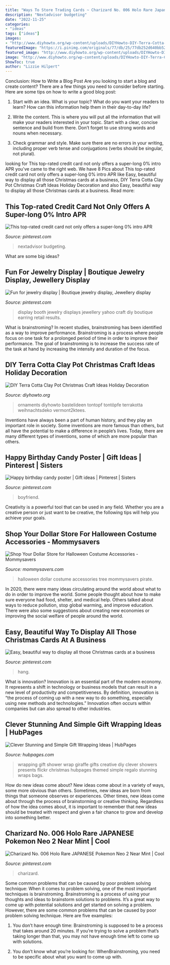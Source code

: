 ```yaml
---
title: "Ways To Store Trading Cards ~ Charizard No. 006 Holo Rare Japanese Pokemon Neo 2 Near Mint"
description: "Nextadvisor budgeting"
date: "2022-11-25"
categories:
- "ideas"
tags: ["ideas"]
images:
- "http://www.diyhowto.org/wp-content/uploads/DIYHowto-DIY-Terra-Cotta-Clay-Pot-Christmas-Craft-Ideas-01.jpg"
featuredImage: "https://i.pinimg.com/originals/77/db/25/77db252d640bb52599c637adf93c7daa.jpg"
featured_image: "http://www.diyhowto.org/wp-content/uploads/DIYHowto-DIY-Terra-Cotta-Clay-Pot-Christmas-Craft-Ideas-01.jpg"
image: "http://www.diyhowto.org/wp-content/uploads/DIYHowto-DIY-Terra-Cotta-Clay-Pot-Christmas-Craft-Ideas-01.jpg"
ShowToc: true
author: "Lizzie Hilpert"
---
```



Conclusion: How to Write a Blog Post
Are you looking to start a blog and create content? There are a few things you need to consider before starting. Here are some tips on how to write a good blog post:
1. Start with an idea. What is your topic? What do you want your readers to learn? How can this information help them in their day-to-day life?

2. Write the content. This is where you will put all the information that will make your readers interested in your topic. Start with a clear, concise sentence and build from there. Don’t forget to use strong words and nouns when necessary.

3. Check grammar and style. Make sure there are no errors in your writing, including proper verb tense and conjugations (verbs should be singular, not plural).

	

		
looking for This top-rated credit card not only offers a super-long 0% intro APR you've came to the right web. We have 8 Pics about This top-rated credit card not only offers a super-long 0% intro APR like Easy, beautiful way to display all those Christmas cards at a business, DIY Terra Cotta Clay Pot Christmas Craft Ideas Holiday Decoration and also Easy, beautiful way to display all those Christmas cards at a business. Read more:
		
    
## This Top-rated Credit Card Not Only Offers A Super-long 0% Intro APR

<img loading=lazy src="https://i.pinimg.com/736x/f5/23/74/f523740008377b190e876f46a6178235.jpg" onerror="this.onerror=null;this.src='https://tse4.mm.bing.net/th?id=OIP.RSYOluEieYZH7jjKm9iSIQAAAA&amp;pid=15.1';" alt="This top-rated credit card not only offers a super-long 0% intro APR">

_Source: pinterest.com_

>nextadvisor budgeting. 

	

What are some big ideas?
 

    
## Fun For Jewelry Display | Boutique Jewelry Display, Jewellery Display

<img loading=lazy src="https://i.pinimg.com/originals/e7/1e/76/e71e767422427593b0c34c33f548a5ea.jpg" onerror="this.onerror=null;this.src='https://tse1.mm.bing.net/th?id=OIP.X8JaFdeZhjZhFfr6AI-5lAHaJ4&amp;pid=15.1';" alt="Fun for jewelry display | Boutique jewelry display, Jewellery display">

_Source: pinterest.com_

>display booth jewelry displays jewellery yahoo craft diy boutique earring retail results. 

	

What is brainstroming?
In recent studies, brainstroming has been identified as a way to improve performance. Brainstroming is a process where people focus on one task for a prolonged period of time in order to improve their performance. The goal of brainstroming is to increase the success rate of the task at hand by increasing the intensity and duration of the focus.

    
## DIY Terra Cotta Clay Pot Christmas Craft Ideas Holiday Decoration

<img loading=lazy src="http://www.diyhowto.org/wp-content/uploads/DIYHowto-DIY-Terra-Cotta-Clay-Pot-Christmas-Craft-Ideas-01.jpg" onerror="this.onerror=null;this.src='https://tse2.mm.bing.net/th?id=OIP.WVgcMV9Ll5S6E0JF6b1EMwHaLD&amp;pid=15.1';" alt="DIY Terra Cotta Clay Pot Christmas Craft Ideas Holiday Decoration">

_Source: diyhowto.org_

>ornaments diyhowto bastelideen tontopf tontöpfe terrakotta weihnachtsdeko vermont2ktees. 

	

Inventions have always been a part of human history, and they play an important role in society. Some inventions are more famous than others, but all have the potential to make a difference in people’s lives. Today, there are many different types of inventions, some of which are more popular than others.

    
## Happy Birthday Candy Poster | Gift Ideas | Pinterest | Sisters

<img loading=lazy src="https://s-media-cache-ak0.pinimg.com/736x/4b/5d/02/4b5d026d12ef2b20f7c921c4140a440d.jpg" onerror="this.onerror=null;this.src='https://tse2.mm.bing.net/th?id=OIP.ViVMOdpTFsyECHvD-GaZvgHaJ3&amp;pid=15.1';" alt="Happy birthday candy poster | Gift ideas | Pinterest | Sisters">

_Source: pinterest.com_

>boyfriend. 

	

Creativity is a powerful tool that can be used in any field. Whether you are a creative person or just want to be creative, the following tips will help you achieve your goals.

    
## Shop Your Dollar Store For Halloween Costume Accessories - Mommysavers

<img loading=lazy src="http://mommysavers.com/wp-content/uploads/2010/10/dollar-tree-halloween.jpg" onerror="this.onerror=null;this.src='https://tse3.mm.bing.net/th?id=OIP.pIh5CUHhnoOt3qYh5yD-6AHaJ4&amp;pid=15.1';" alt="Shop Your Dollar Store for Halloween Costume Accessories - Mommysavers">

_Source: mommysavers.com_

>halloween dollar costume accessories tree mommysavers pirate. 

	

In 2020, there were many ideas circulating around the world about what to do in order to improve the world. Some people thought about how to make sure everyone had food, shelter, and medical help. Others talked about ways to reduce pollution, stop global warming, and improve education. There were also some suggestions about creating new economies or improving the social welfare of people around the world.

    
## Easy, Beautiful Way To Display All Those Christmas Cards At A Business

<img loading=lazy src="https://i.pinimg.com/originals/77/db/25/77db252d640bb52599c637adf93c7daa.jpg" onerror="this.onerror=null;this.src='https://tse1.mm.bing.net/th?id=OIP.b_k-qw_a8n3a2mdiKbQ-9AHaJ4&amp;pid=15.1';" alt="Easy, beautiful way to display all those Christmas cards at a business">

_Source: pinterest.com_

>hang. 

	

What is innovation?
Innovation is an essential part of the modern economy. It represents a shift in technology or business models that can result in a new level of productivity and competitiveness. By definition, innovation is “the process of coming up with a new way to do something, especially using new methods and technologies.” Innovation often occurs within companies but can also spread to other industries.

    
## Clever Stunning And Simple Gift Wrapping Ideas | HubPages

<img loading=lazy src="https://usercontent2.hubstatic.com/13213193_f520.jpg" onerror="this.onerror=null;this.src='https://tse2.mm.bing.net/th?id=OIP.akMSOfv7uqf70NvJgbBQswHaJ6&amp;pid=15.1';" alt="Clever Stunning and Simple Gift Wrapping Ideas | HubPages">

_Source: hubpages.com_

>wrapping gift shower wrap giraffe gifts creative diy clever showers presents flickr christmas hubpages themed simple regalo stunning wraps bags. 

	

How do new ideas come about?
New ideas come about in a variety of ways, some more obvious than others. Sometimes, new ideas are born from things that someone observes or experiences. Other times, new ideas come about through the process of brainstorming or creative thinking. Regardless of how the idea comes about, it is important to remember that new ideas should be treated with respect and given a fair chance to grow and develop into something better.

    
## Charizard No. 006 Holo Rare JAPANESE Pokemon Neo 2 Near Mint | Cool

<img loading=lazy src="https://i.pinimg.com/736x/28/e4/fc/28e4fc2b07a99ab8b681b3e5f38dcc3b--mint-pokemon.jpg" onerror="this.onerror=null;this.src='https://tse2.mm.bing.net/th?id=OIP.YLvok6lWiE6j5u31Kii8MgHaKU&amp;pid=15.1';" alt="Charizard No. 006 Holo Rare JAPANESE Pokemon Neo 2 Near Mint | Cool">

_Source: pinterest.com_

>charizard. 

	

Some common problems that can be caused by poor problem solving technique:
When it comes to problem solving, one of the most important techniques is brainstroming. Brainstroming is a process of using your thoughts and ideas to brainstorm solutions to problems. It’s a great way to come up with potential solutions and get started on solving a problem. However, there are some common problems that can be caused by poor problem solving technique. Here are five examples:
1) You don’t have enough time: Brainstroming is supposed to be a process that takes around 20 minutes. If you’re trying to solve a problem that’s taking longer than that, you may not have enough time left to come up with solutions.

2) You don’t know what you’re looking for: WhenBrainstroming, you need to be specific about what you want to come up with.

